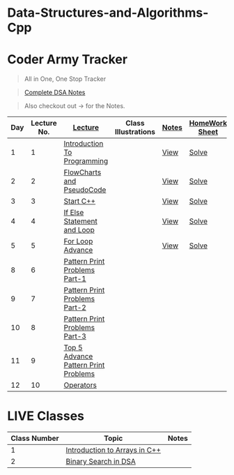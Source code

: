 # Data-Structures-and-Algorithms-Cpp
# Coder Army Tracker
> All in One, One Stop Tracker

> [Complete DSA Notes](soon..)

> Also checkout out ->  for the Notes.

| Day | Lecture No. | [Lecture](https://youtube.com/playlist?list=PLQEaRBV9gAFu4ovJ41PywklqI7IyXwr01&si=LFeiM4Ef6kGrGJ5B) | Class Illustrations | [Notes](https://drive.google.com/file/d/1V8KFGrwBdRDtIb7aBrRD32Rw9JA2q-td) | [HomeWork Sheet](https://drive.google.com/drive/folders/1N9UUtFHRe5a8h1vq3iEVEyvXM5sZDRHv) | [Solutions](https://github.com/hsd1807/Coder-Army/tree/main/Data%20Structures%20and%20Algorithms/HomeWork%20Sheets) | Revision |
| --- | ------- | ----- | ------------------- | ----- | -------------- | --------- | -------- |
| 1 | 1 | [Introduction To Programming](https://www.youtube.com/watch?v=y3OOaXrFy-Q) || [View](https://drive.google.com/file/d/1RcgPqM7PQSv9LL24PkBzKa1Zzwc3uHWW) | [Solve](soon..) | [Completed](soon..) | ✅
| 2 | 2 | [FlowCharts and PseudoCode](https://www.youtube.com/watch?v=H_9MSvTL74g) || [View](soon...) | [Solve](soon..) |[Completed](soon..) | ✅
| 3 | 3 | [Start C++](https://www.youtube.com/watch?v=2Gexv2eld4Y) || [View](soon...) | [Solve](soon..) | [Completed](soon..) | ✅
| 4 | 4 | [If Else Statement and Loop](https://www.youtube.com/watch?v=gGaJJovz-4k) || [View](soon...) |[Solve](soon..) | [Completed](soon..) | ✅
| 5 | 5 | [For Loop Advance](https://www.youtube.com/watch?v=7qINbIQK_J8) || [View](soon...) | [Solve](soon..) | [Completed](soon..) | ✅
| 8 | 6 | [Pattern Print Problems Part-1](https://www.youtube.com/watch?v=0LawAwK5OaI) ||
| 9 | 7 | [Pattern Print Problems Part-2](https://www.youtube.com/watch?v=-o6MPFfGipU) ||
| 10 | 8 | [Pattern Print Problems Part-3](https://www.youtube.com/watch?v=mtQwWAxWbDY) ||
| 11 | 9 | [Top 5 Advance Pattern Print Problems](https://www.youtube.com/watch?v=CaLtCuji8z0) ||
| 12 | 10 | [Operators](https://www.youtube.com/watch?v=HI0mNthclGE) ||

# LIVE Classes
| Class Number | Topic | Notes |
| - | - | - |
| 1 | [Introduction to Arrays in C++](https://unacademy.com/class/introduction-to-arrays-in-c/6ZMMUMMU) | |
| 2 | [Binary Search in DSA](https://unacademy.com/class/binary-search-in-dsa/NDJR4ZO4) | |
